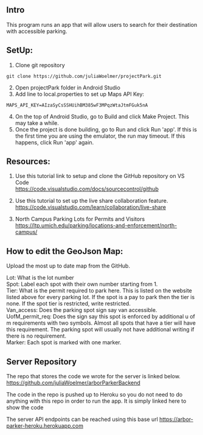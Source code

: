 ## Intro  
This program runs an app that will allow users to search for their destination with accessible parking.

## SetUp:  
1. Clone git repository
```
git clone https://github.com/juliaWoelmer/projectPark.git
```
2. Open projectPark folder in Android Studio
3. Add line to local.properties to set up Maps API Key:  
```
MAPS_API_KEY=AIzaSyCsSSHUihBM385wF3MPqzWtaJtmFGuk5nA
```
4. On the top of Android Studio, go to Build and click Make Project. This may take a while.
5. Once the project is done building, go to Run and click Run 'app'. If this is the first time you are using the emulator, the run may timeout. If this happens, click Run 'app' again.

## Resources:  
1. Use this tutorial link to setup and clone the GitHub repository on VS Code  
   https://code.visualstudio.com/docs/sourcecontrol/github

2. Use this tutorial to set up the live share collaboration feature.  
   https://code.visualstudio.com/learn/collaboration/live-share

3. North Campus Parking Lots for Permits and Visitors  
  https://ltp.umich.edu/parking/locations-and-enforcement/north-campus/

## How to edit the GeoJson Map:  
Upload the most up to date map from the GitHub.  

Lot: What is the lot number  
Spot: Label each spot with their own number starting from 1.  
Tier: What is the permit required to park here. This is listed on the website
listed above for every parking lot. If the spot is a pay to park then the tier
is none. If the spot tier is restricted, write restricted.  
Van_access: Does the parking spot sign say van accessible.  
UofM_permit_req: Does the sign say this spot is enforced by additional u of m
requirements with two symbols. Almost all spots that have a tier will have this
requirement. The parking spot will usually not have additional writing if there
is no requirement.  
Marker: Each spot is marked with one marker.  

## Server Repository
The repo that stores the code we wrote for the server is linked below.
https://github.com/juliaWoelmer/arborParkerBackend

The code in the repo is pushed up to Heroku so you do not need to do anything with this repo 
in order to run the app. It is simply linked here to show the code

The server API endpoints can be reached using this base url
https://arbor-parker-heroku.herokuapp.com


